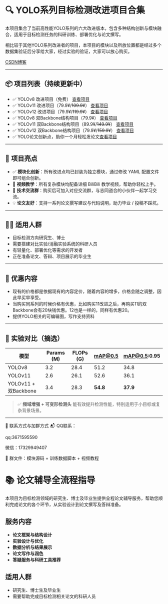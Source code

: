 # 🔍 YOLO系列目标检测改进项目合集


本项目集合了当前高性能YOLO系列的六大改进版本，包含多种结构创新与模块融合，适用于目标检测任务的科研训练、部署优化与论文撰写。  

相比较于其他YOLO系列改进者的项目，本项目的模块以及所放位置都是经过多个数据集验证后分享给大家，经过实验的验证，大家可以放心购买。

[CSDN博客](https://blog.csdn.net/qq_64693987?spm=1000.2115.3001.5343)

---

## 📦 项目列表（持续更新中）

- ✅ YOLOv8 改进项目（免费） [查看项目](https://github.com/tgf123/YOLOv8_improve/tree/master/yolov8_improve)
- ✅ YOLOv11 改进项目（79.9¥/~~109.9¥~~） [查看项目](https://github.com/tgf123/YOLOv8_improve/blob/master/YOLOv11.md)
- ✅ YOLOv12 改进项目（79.9¥/~~119.9¥~~） [查看项目](https://github.com/tgf123/YOLOv8_improve/blob/master/YOLOV12.md)
- ✅ YOLOv8 双Backbone结构项目（79.9¥） [查看项目](https://github.com/tgf123/YOLOv8_improve/blob/master/YOLOv8%E5%8F%8Cbackbone)
- ✅ YOLOv11 双Backbone结构项目（89.9¥/~~149.9¥~~） [查看项目](https://github.com/tgf123/YOLOv8_improve/blob/master/YOLOv11_double_backbone.md)
- ✅ YOLOv12 双Backbone结构项目（79.9¥/~~159.9¥~~） [查看项目](https://github.com/tgf123/YOLOv8_improve/blob/master/YOLO12%E5%8F%8Cbackbone.md)
- ✅ YOLO论文创新点，助你一个月轻松发论文[查看项目](https://github.com/tgf123/YOLOv8_improve/blob/master/%E5%BF%AB%E9%80%9F%E5%8F%91%E8%AE%BA%E6%96%87.md)

---

## 🧱 项目亮点

- ✅ **模块化创新**：所有改进点均已封装为独立模块，通过修改 YAML 配置文件即可组合创新。
- 🎥 **视频教学**：所有复杂模块均配备详细 BiliBili 教学视频，帮助你轻松上手。
- 💬 **技术交流群**：购买后可加入对应交流群，与志同道合的小伙伴一起学习交流。
- 💡 **论文友好**：支持一系列论文撰写建议与代码说明，助力毕业 / 投稿不踩坑。

---

## 👨‍🔬 适用人群

- 目标检测方向研究生、博士
- 需要搭建对比实验/消融实验系统的科研人员
- 有轻量化、部署优化等需求的开发者
- 正在准备论文、答辩、项目展示的毕业生

---

## 🎁 优惠内容

- 现有的价格都是依据现有的内容定价，随着内容的增多，价格会随之调整，因此早买早享受。
- 当购买同系列的时候价格有优惠，比如购买11改进之后，再购买11的双Backbone会有20块钱优惠。12也是一样的，同样有优惠20。
- 提供YOLO相关的可编辑图，写作支持资料

---

## 🔬 实验对比（摘选）

| 模型                   | Params (M) | FLOPs (G) | mAP@0.5 | mAP@0.5:0.95 |
|------------------------|------------|-----------|---------|----------------|
| YOLOv8                 | 3.2       | 28.4      | 51.2    | 34.8           |
| YOLOv11                | 2.6       | 26.1      | 52.6    | 36.1           |
| YOLOv11 + 双Backbone   | 3.4       | 28.3      | **54.8** | **37.9**       |

> ✅ **频域增强 + 可变形检测头** 能有效提升检测性能，特别适用于小目标或复杂背景场景。

---

💬 联系方式与加群方式
📬 QQ联系：

qq:3671595590

微信：17329949407

📌 群文件：模块源码 + 训练数据脚本 + 视频教程

# 📚 论文辅导全流程指导

本项目为目标检测领域的研究生、博士及毕业生提供全程论文辅导服务，帮助您顺利完成论文的各个环节，从实验设计到论文撰写及答辩准备。

## 服务内容

- **论文框架与结构设计**
- **实验设计与优化**
- **数据分析与结果展示**
- **论文写作与润色**
- **答疑服务与科研工具推荐**

## 适用人群

- 研究生、博士生及毕业生
- 需要帮助完成目标检测相关论文的科研人员
